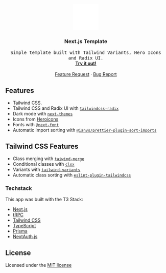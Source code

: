 <p align='center'>
  <a href='https://github.com/codingcodax/slug'>
    <img src='./.github/assets/logo.png' width='80' height='80' />
  </a>

  <h3 align='center'>Next.js Template</h3>

  <p align='center'>
    <samp>Simple template built with Tailwind Variants, Hero Icons and Radix UI.</samp>
    <br />
    <a href='https://github.com/codingcodax/next-template/generate' rel='noopener noreferrer' target='_blank'><strong>Try it out!</strong></a>
    <br />
    <br />
    <a href='https://github.com/codingcodax/slug/next-template/'>Feature Request</a>
    ·
    <a href='https://github.com/codingcodax/next-template/issues/'>Bug Report</a>
  </p>
</p>

## Features

- Tailwind CSS.
- Tailwind CSS and Radix UI with [`tailwindcss-radix`](https://github.com/ecklf/tailwindcss-radix)
- Dark mode with [`next-themes`](https://github.com/pacocoursey/next-themes)
- Icons from [Heroicons](https://heroicons.com/)
- Fonts with [`@next-font`](https://nextjs.org/docs/api-reference/next/font)
- Automatic import sorting with [`@ianvs/prettier-plugin-sort-imports`](https://github.com/IanVS/prettier-plugin-sort-imports)

## Tailwind CSS Features

- Class merging with [`taiwind-merge`](https://github.com/dcastil/tailwind-merge)
- Conditional classes with [`clsx`](https://github.com/lukeed/clsx)
- Variants with [`tailwind-variants`](https://www.tailwind-variants.org/)
- Automatic class sorting with [`eslint-plugin-tailwindcss`](https://github.com/francoismassart/eslint-plugin-tailwindcss)

### Techstack

This app was built with the T3 Stack:

- [Next.js](https://nextjs.org)
- [tRPC](https://trpc.io)
- [Tailwind CSS](https://tailwindcss.com)
- [TypeScript](https://typescriptlang.org)
- [Prisma](https://prisma.io)
- [NextAuth.js](https://next-auth.js.org)

## License

Licensed under the [MIT license](./LICENSE.md)

